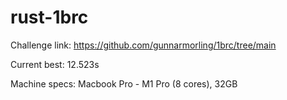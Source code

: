 # rust-1brc
Challenge link: https://github.com/gunnarmorling/1brc/tree/main

Current best: 12.523s

Machine specs: Macbook Pro - M1 Pro (8 cores), 32GB 
